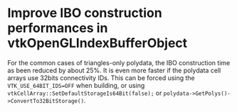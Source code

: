 # Improve IBO construction performances in vtkOpenGLIndexBufferObject

For the common cases of triangles-only polydata, the IBO construction time as been reduced by about 25%.
It is even more faster if the polydata cell arrays use 32bits connectivity IDs. This can be forced using the `VTK_USE_64BIT_IDS=OFF` when building, or using `vtkCellArray::SetDefaultStorageIs64Bit(false);` or `polydata->GetPolys()->ConvertTo32BitStorage()`.
